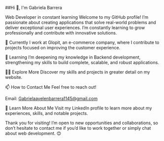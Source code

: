 ##Hi 👋, I'm Gabriela Barrera

Web Developer in constant learning
Welcome to my GitHub profile! I’m passionate about creating applications that solve real-world problems and deliver exceptional user experiences. I’m constantly learning to grow professionally and contribute with innovative solutions.

🔭 Currently
I work at Glopit, an e-commerce company, where I contribute to projects focused on improving the customer experience.

🌱 Learning
I’m deepening my knowledge in Backend development, strengthening my skills to build complete, scalable, and robust applications.

👨‍💻 Explore More
Discover my skills and projects in greater detail on my website.

📫 How to Contact Me
Feel free to reach out!

Email: Gabrielaayelenbarrera1145@gmail.com

📄 Learn More About Me
Visit my LinkedIn profile to learn more about my experiences, skills, and notable projects.

Thank you for visiting! I’m open to new opportunities and collaborations, so don’t hesitate to contact me if you’d like to work together or simply chat about web development. 😊
